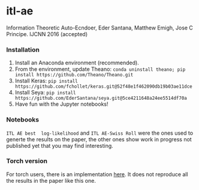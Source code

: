 # itl-ae
Information Theoretic Auto-Ecndoer, Eder Santana, Matthew Emigh, Jose C Principe. IJCNN 2016 (accepted)

### Installation
1. Install an Anaconda environment (recommended).
2. From the environment, update Theano: `conda uninstall theano; pip install https://github.com/Theano/Theano.git`
3. Install Keras: `pip install https://github.com/fchollet/keras.git@52f48e1f462090db19b03ae11dce`
4. Install Seya: `pip install https://github.com/EderSantana/seya.git@5ce4211648a24ee5514df70a`
5. Have fun with the Jupyter notebooks!

### Notebooks
`ITL AE best  log-likelihood` and `ITL AE-Swiss Roll` were the ones used to
generte the results on the paper, the other ones show work in progress not
published yet that you may find interesting.

### Torch version
For torch users, there is an implementation [here](). It does not reproduce all the
results in the paper like this one.
